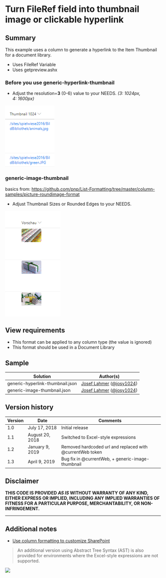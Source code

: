 # Turn FileRef field into thumbnail image or clickable hyperlink

## Summary
This example uses a column to generate a hyperlink to the Item Thumbnail for a document library.
* Uses FileRef Variable
* Uses getpreview.ashx

### Before you use generic-hyperlink-thumbnail
* Adjust the resolution=**3** (0-6) value to your NEEDS. _(3: 1024px, 4: 1600px)_

![screenshot of the sample](./assets/screenshot.png)

### generic-image-thumbnail 
basics from: https://github.com/pnp/List-Formatting/tree/master/column-samples/picture-roundimage-format

* Adjust Thumbnail Sizes or Rounded Edges to your NEEDS. 

![screenshot of the sample](./assets/screenshot2.png)


## View requirements
- This format can be applied to any column type (the value is ignored)
- This format should be used in a Document Library

## Sample

Solution|Author(s)
--------|---------
generic-hyperlink-thumbnail.json | [Josef Lahmer](https://github.com/josy1024) ([@josy1024](https://twitter.com/josy1024))
generic-image-thumbnail.json | [Josef Lahmer](https://github.com/josy1024) ([@josy1024](https://twitter.com/josy1024))

## Version history

Version|Date|Comments
-------|----|--------
1.0|July 17, 2018 |Initial release
1.1|August 20, 2018|Switched to Excel-style expressions
1.2|January 9, 2019|Removed hardcoded url and replaced with @currentWeb token
1.3|April 9, 2019|Bug fix in @currentWeb, + generic-image-thumbnail

## Disclaimer
**THIS CODE IS PROVIDED *AS IS* WITHOUT WARRANTY OF ANY KIND, EITHER EXPRESS OR IMPLIED, INCLUDING ANY IMPLIED WARRANTIES OF FITNESS FOR A PARTICULAR PURPOSE, MERCHANTABILITY, OR NON-INFRINGEMENT.**

---

## Additional notes
- [Use column formatting to customize SharePoint](https://docs.microsoft.com/en-us/sharepoint/dev/declarative-customization/column-formatting)

> An additional version using Abstract Tree Syntax (AST) is also provided for environments where the Excel-style expressions are not supported.

<img src="https://pnptelemetry.azurewebsites.net/list-formatting/column-samples/generic-hyperlink-thumbnail" />
